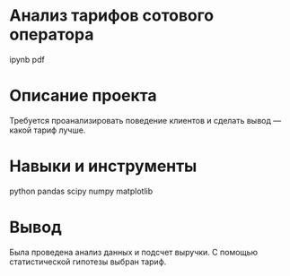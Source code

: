# Анализ тарифов сотового оператора #
ipynb pdf

# Описание проекта #
Требуется проанализировать поведение клиентов и сделать вывод — какой тариф лучше.

# Навыки и инструменты #
python
pandas
scipy
numpy
matplotlib

# Вывод #
Была проведена анализ данных и подсчет выручки. С помощью статистической гипотезы выбран тариф.
